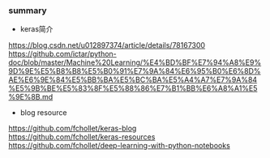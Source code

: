### summary

- keras简介

https://blog.csdn.net/u012897374/article/details/78167300</br>
https://github.com/ictar/python-doc/blob/master/Machine%20Learning/%E4%BD%BF%E7%94%A8%E9%9D%9E%E5%B8%B8%E5%B0%91%E7%9A%84%E6%95%B0%E6%8D%AE%E6%9E%84%E5%BB%BA%E5%BC%BA%E5%A4%A7%E7%9A%84%E5%9B%BE%E5%83%8F%E5%88%86%E7%B1%BB%E6%A8%A1%E5%9E%8B.md</br>


- blog resource

https://github.com/fchollet/keras-blog</br>
https://github.com/fchollet/keras-resources</br>
https://github.com/fchollet/deep-learning-with-python-notebooks</br>
